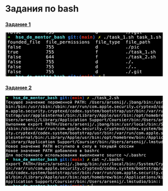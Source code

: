 # Задания по bash 

### [Задание 1](task_1.sh)
![Задание 1](pic/task_1.png)

### [Задание 2](task_2.sh)
![Задание 2](pic/task_2.png)